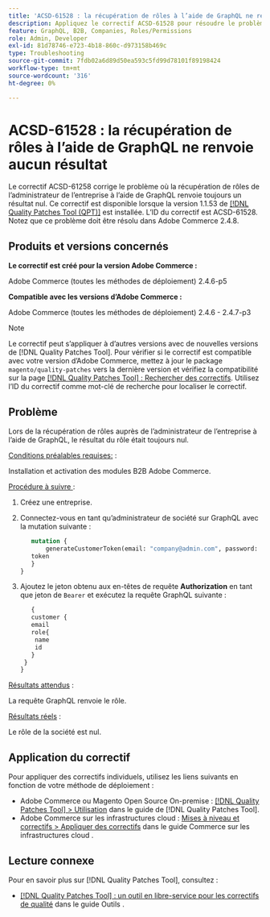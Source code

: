 ```yaml
---
title: 'ACSD-61528 : la récupération de rôles à l’aide de GraphQL ne renvoie aucun résultat'
description: Appliquez le correctif ACSD-61528 pour résoudre le problème d’Adobe Commerce où la récupération de rôles de l’administrateur de l’entreprise à l’aide de GraphQL renvoie toujours un résultat nul.
feature: GraphQL, B2B, Companies, Roles/Permissions
role: Admin, Developer
exl-id: 81d78746-e723-4b18-860c-d973158b469c
type: Troubleshooting
source-git-commit: 7fdb02a6d89d50ea593c5fd99d78101f89198424
workflow-type: tm+mt
source-wordcount: '316'
ht-degree: 0%

---
```


# ACSD-61528 : la récupération de rôles à l’aide de GraphQL ne renvoie aucun résultat

Le correctif ACSD-61258 corrige le problème où la récupération de rôles de l’administrateur de l’entreprise à l’aide de GraphQL renvoie toujours un résultat nul. Ce correctif est disponible lorsque la version 1.1.53 de [[!DNL Quality Patches Tool (QPT)]](/help/tools/quality-patches-tool/quality-patches-tool-to-self-serve-quality-patches.md) est installée. L’ID du correctif est ACSD-61528. Notez que ce problème doit être résolu dans Adobe Commerce 2.4.8.

## Produits et versions concernés

**Le correctif est créé pour la version Adobe Commerce :**

Adobe Commerce (toutes les méthodes de déploiement) 2.4.6-p5

**Compatible avec les versions d’Adobe Commerce :**

Adobe Commerce (toutes les méthodes de déploiement) 2.4.6 - 2.4.7-p3

>[!NOTE]
>
>Le correctif peut s’appliquer à d’autres versions avec de nouvelles versions de [!DNL Quality Patches Tool]. Pour vérifier si le correctif est compatible avec votre version d’Adobe Commerce, mettez à jour le package `magento/quality-patches` vers la dernière version et vérifiez la compatibilité sur la page [[!DNL Quality Patches Tool] : Rechercher des correctifs](https://experienceleague.adobe.com/tools/commerce-quality-patches/index.html?lang=fr). Utilisez l’ID du correctif comme mot-clé de recherche pour localiser le correctif.

## Problème

Lors de la récupération de rôles auprès de l’administrateur de l’entreprise à l’aide de GraphQL, le résultat du rôle était toujours nul.

<u>Conditions préalables requises:</u> :

Installation et activation des modules B2B Adobe Commerce.

<u>Procédure à suivre </u> :

1. Créez une entreprise.
1. Connectez-vous en tant qu’administrateur de société sur GraphQL avec la mutation suivante :

   ```GraphQL
      mutation {
          generateCustomerToken(email: "company@admin.com", password: "PASSWORD") {
      token
      }
   }
   ```

1. Ajoutez le jeton obtenu aux en-têtes de requête **Authorization** en tant que jeton de `Bearer` et exécutez la requête GraphQL suivante :

   ```GraphQL
      {
      customer {
      email
      role{
       name
       id
      }
    }
   }
   ```

<u>Résultats attendus</u> :

La requête GraphQL renvoie le rôle.

<u>Résultats réels</u> :

Le rôle de la société est nul.

## Application du correctif

Pour appliquer des correctifs individuels, utilisez les liens suivants en fonction de votre méthode de déploiement :

* Adobe Commerce ou Magento Open Source On-premise : [[!DNL Quality Patches Tool] > Utilisation](/help/tools/quality-patches-tool/usage.md) dans le guide de [!DNL Quality Patches Tool].
* Adobe Commerce sur les infrastructures cloud : [Mises à niveau et correctifs > Appliquer des correctifs](https://experienceleague.adobe.com/docs/commerce-cloud-service/user-guide/develop/upgrade/apply-patches.html?lang=fr) dans le guide Commerce sur les infrastructures cloud .

## Lecture connexe

Pour en savoir plus sur [!DNL Quality Patches Tool], consultez :

* [[!DNL Quality Patches Tool] : un outil en libre-service pour les correctifs de qualité](/help/tools/quality-patches-tool/quality-patches-tool-to-self-serve-quality-patches.md) dans le guide Outils .
